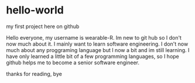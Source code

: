 # hello-world
my first project here on github

Hello everyone, my username is  wearable-R.
Im new to git hub so I don't now much about it.
I mainly want to learn software engineering. I don't now much about any proggraming language but I now a bit and im still learning.
I have only learned a little bit of a few programming languages,
so I hope github helps me to become a senior software engineer.

thanks for reading, bye
